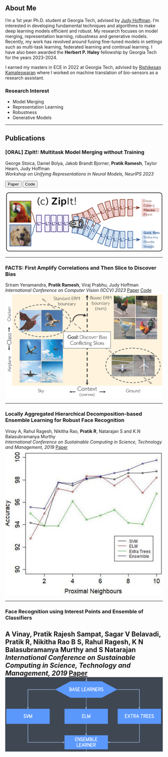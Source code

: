 ## About Me
I’m a 1st year Ph.D. student at Georgia Tech, advised by [Judy Hoffman](https://faculty.cc.gatech.edu/~judy/). I’m interested in developing fundamental techniques and algorithms to make deep learning models efficient and robust. My research focuses on model merging, representation learning, robustness and generative models. Recently, my work has revolved around fusing fine-tuned models in settings such as multi-task learning, federated learning and continual learning. I have also been awarded the **Herbert P. Haley** fellowship by Georgia Tech for the years 2023-2024.

I earned my masters in ECE in 2022 at Georgia Tech, advised by [Rishikesan Kamaleswaran](https://bioinformatics.gatech.edu/rishikesan-kamaleswaran) where I worked on machine translation of bio-sensors as a research assistant. 

### Research Interest
- Model Merging
- Representation Learning
- Robustness
- Generative Models

<!---
### Education
- Ph.D. in Machine Learning, Georgia Institute of Technology, 2023
  Advisor: Professor Judy Hoffman
- M.Sc. in Electrical and Computer Engineering, Georgia Institute of Technology, 2022
- B.Tech in Electronics and Communication Engineering, PES University, 2019
--->
---
## Publications

### **[ORAL] ZipIt!: Multitask Model Merging without Training**
George Stoica, Daniel Bolya, Jakob Brandt Bjorner, **Pratik Ramesh**, Taylor Hearn, Judy Hoffman
<br>_Workshop on Unifying Representations in Neural Models, NeurIPS 2023_

<div class="actions button-container">
    <div class="button-group">
        <button href="https://openreview.net/forum?id=oPGXH9Vm4R" class="button big" type="submit">Paper</button>
        <button href="https://github.com/gstoica27/ZipIt" class="button big" type="submit">Code</button>
    </div>
</div>

![ZipIt](/assets/Zipit_teaserfig.png)

---
### **FACTS: First Amplify Correlations and Then Slice to Discover Bias**

Sriram Yenamandra, **Pratik Ramesh**, Viraj Prabhu, Judy Hoffman
<br>_International Conference on Computer Vision (ICCV) 2023_
[Paper](https://openaccess.thecvf.com/content/ICCV2023/papers/Yenamandra_FACTS_First_Amplify_Correlations_and_Then_Slice_to_Discover_Bias_ICCV_2023_paper.pdf) [Code](https://github.com/yvsriram/FACTS)
![FACTS](/assets/FACTS_teaserfig.jpg)

---

### **Locally Aggregated Hierarchical Decomposition-based Ensemble Learning for Robust Face Recognition**

Vinay A, Rahul Ragesh, Nikitha Rao, **Pratik R**, Natarajan S and K.N Balasubramanya Murthy
<br>_International Conference on Sustainable Computing in Science, Technology and Management, 2019_
[Paper](https://papers.ssrn.com/sol3/papers.cfm?abstract_id=3358174)
![SUSCOM19](/assets/SUSCOM19.png)

---
### **Face Recognition using Interest Points and Ensemble of Classifiers**

A Vinay, Pratik Rajesh Sampat, Sagar V Belavadi, **Pratik R**, Nikitha Rao B S, Rahul Ragesh, K N Balasubramanya Murthy and S Natarajan
<br>_International Conference on Sustainable Computing in Science, Technology and Management, 2019_
[Paper](https://papers.ssrn.com/sol3/papers.cfm?abstract_id=3358174)
![RAIT18](/assets/RAIT18.png)
---







